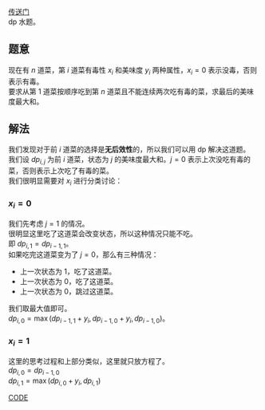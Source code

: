 [传送门](https://www.luogu.com.cn/problem/AT_abc306_d)      
dp 水题。     
## 题意
现在有 $n$ 道菜，第 $i$ 道菜有毒性 $x_i$ 和美味度 $y_i$ 两种属性，$x_i=0$ 表示没毒，否则表示有毒。   
要求从第 $1$ 道菜按顺序吃到第 $n$ 道菜且不能连续两次吃有毒的菜，求最后的美味度最大和。      
## 解法
我们发现对于前 $i$ 道菜的选择是**无后效性**的，所以我们可以用 dp 解决这道题。     
我们设 $dp_{i,j}$ 为前 $i$ 道菜，状态为 $j$ 的美味度最大和。$j=0$ 表示上次没吃有毒的菜，否则表示上次吃了有毒的菜。      
我们很明显需要对 $x_i$ 进行分类讨论：     
### $x_i=0$
我们先考虑 $j=1$ 的情况。   
很明显这里吃了这道菜会改变状态，所以这种情况只能不吃。        
即 $dp_{i,1}=dp_{i-1,1}$。    
如果吃完这道菜变为了 $j=0$，那么有三种情况：    
- 上一次状态为 $1$，吃了这道菜。
- 上一次状态为 $0$，吃了这道菜。
- 上一次状态为 $0$，跳过这道菜。       

我们取最大值即可。     
$dp_{i,0}=\max(dp_{i-1,1}+y_i,dp_{i-1,0}+y_i,dp_{i-1,0})$。      
### $x_i=1$    
这里的思考过程和上部分类似，这里就只放方程了。     
$dp_{i,0}=dp_{i-1,0}$    
$dp_{i,1}=\max(dp_{i,0}+y_i,dp_{i,1})$        


[CODE](https://www.luogu.com.cn/paste/svpbnn7f)